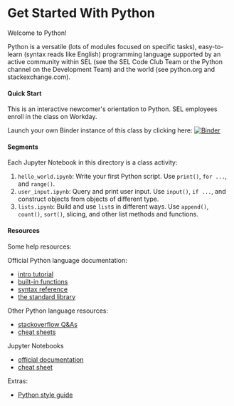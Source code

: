 # Get Started With Python

Welcome to Python!

Python is a versatile (lots of modules focused on specific tasks),
easy-to-learn (syntax reads like English) programming language supported by
an active community within SEL (see the SEL Code Club Team or the Python channel
on the Development Team) and the world (see python.org and stackexchange.com).

#### Quick Start
This is an interactive newcomer's orientation to Python. SEL employees enroll
in the class on Workday.

Launch your own Binder instance of this class by clicking here:
[![Binder](https://mybinder.org/badge_logo.svg)](https://mybinder.org/v2/gh/Schweitzer-Engineering-Laboratories/programming-classes/main?filepath=GetStartedPython)

#### Segments
Each Jupyter Notebook in this directory is a class activity:

1. `hello_world.ipynb`: Write your first Python script. Use `print()`,
   `for ...`, and `range()`.
2. `user_input.ipynb`: Query and print user input. Use `input()`, `if ...`,
   and construct objects from objects of different type.
3. `lists.ipynb`: Build and use `list`s in different ways. Use `append()`,
   `count()`, `sort()`, slicing, and other list methods and functions.

#### Resources
Some help resources:

Official Python language documentation:
* [intro tutorial](https://docs.python.org/3/tutorial/index.html)
* [built-in functions](https://docs.python.org/3/library/functions.html)
* [syntax reference](https://docs.python.org/3/reference/index.html)
* [the standard library](https://docs.python.org/3/library/)

Other Python language resources:
* [stackoverflow Q&As](https://stackoverflow.com/questions/tagged/python-3.x)
* [cheat sheets](https://ehmatthes.github.io/pcc/cheatsheets/README.html)

Jupyter Notebooks
* [official documentation](https://jupyter-notebook.readthedocs.io/en/stable/)
* [cheat sheet](https://medium.com/edureka/jupyter-notebook-cheat-sheet-88f60d1aca7)

Extras:
* [Python style guide](https://www.python.org/dev/peps/pep-0008/)
